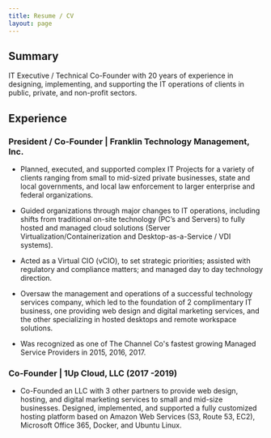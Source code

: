 ```yaml
---
title: Resume / CV
layout: page
---
```

## Summary

IT Executive / Technical Co-Founder with 20 years of experience in designing, implementing, and supporting the IT operations of clients in public, private, and non-profit sectors.

## Experience

### President / Co-Founder | Franklin Technology Management, Inc.

*   Planned, executed, and supported complex IT Projects for a variety of clients ranging from small to mid-sized private businesses, state and local governments, and local law enforcement to larger enterprise and federal organizations.

*   Guided organizations through major changes to IT operations, including shifts from traditional on-site technology (PC’s and Servers) to fully hosted and managed cloud solutions (Server Virtualization/Containerization and Desktop-as-a-Service / VDI systems).

*   Acted as a Virtual CIO (vCIO), to set strategic priorities; assisted with regulatory and compliance matters; and managed day to day technology direction.

*   Oversaw the management and operations of a successful technology services company, which led to the foundation of 2 complimentary IT business, one providing web design and digital marketing services, and the other specializing in hosted desktops and remote workspace solutions.

*   Was recognized as one of The Channel Co's fastest growing Managed Service Providers in 2015, 2016, 2017.

### Co-Founder | 1Up Cloud, LLC (2017 -2019)

*   Co-Founded an LLC with 3 other partners to provide web design, hosting, and digital marketing services to small and mid-size businesses.
    Designed, implemented, and supported a fully customized hosting platform based on Amazon Web Services (S3, Route 53, EC2), Microsoft Office 365, Docker, and Ubuntu Linux.
